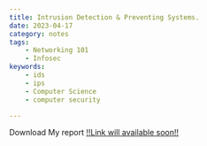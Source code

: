 ```yaml
---
title: Intrusion Detection & Preventing Systems.
date: 2023-04-17 
category: notes
tags:
    - Networking 101
    - Infosec
keywords:
    - ids
    - ips 
    - Computer Science
    - computer security 

---
```


Download My report [!!Link will available soon!!]()